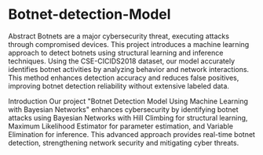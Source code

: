 # Botnet-detection-Model

Abstract
Botnets are a major cybersecurity threat, executing attacks through compromised devices. This project introduces a machine learning approach to detect botnets using structural learning and inference techniques. Using the CSE-CICIDS2018 dataset, our model accurately identifies botnet activities by analyzing behavior and network interactions. This method enhances detection accuracy and reduces false positives, improving botnet detection reliability without extensive labeled data.

Introduction
Our project "Botnet Detection Model Using Machine Learning with Bayesian Networks" enhances cybersecurity by identifying botnet attacks using Bayesian Networks with Hill Climbing for structural learning, Maximum Likelihood Estimator for parameter estimation, and Variable Elimination for inference. This advanced approach provides real-time botnet detection, strengthening network security and mitigating cyber threats.



